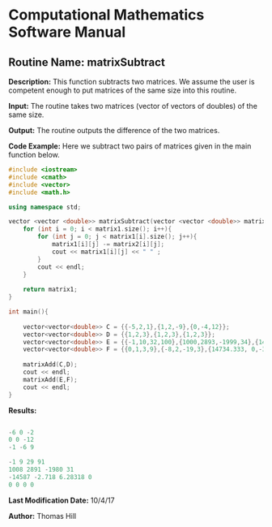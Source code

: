 # Computational Mathematics Software Manual

## **Routine Name:** matrixSubtract

**Description:** This function subtracts two matrices. We assume the user is competent enough to put matrices of the same size into this routine.

**Input:**  The routine takes two matrices (vector of vectors of doubles) of the same size.

**Output:** The routine outputs the difference of the two matrices.

**Code Example:** Here we subtract two pairs of matrices given in the main function below.

```C++
#include <iostream>
#include <cmath>
#include <vector>
#include <math.h>

using namespace std;

vector <vector <double>> matrixSubtract(vector <vector <double>> matrix1, vector <vector <double>> matrix2){
    for (int i = 0; i < matrix1.size(); i++){
        for (int j = 0; j < matrix1[i].size(); j++){
            matrix1[i][j] -= matrix2[i][j];
            cout << matrix1[i][j] << " " ;
        }
        cout << endl; 
    }
    
    return matrix1; 
}

int main(){
    
    vector<vector<double>> C = {{-5,2,1},{1,2,-9},{0,-4,12}};
    vector<vector<double>> D = {{1,2,3},{1,2,3},{1,2,3}};
    vector<vector<double>> E = {{-1,10,32,100},{1000,2893,-1999,34},{147.33333,-2.718,3.14159,0}, {1,2,3,4}};
    vector<vector<double>> F = {{0,1,3,9},{-8,2,-19,3},{14734.333, 0,-3.14159,0},{1,2,3,4}};
    
    matrixAdd(C,D);
    cout << endl; 
    matrixAdd(E,F);
    cout << endl;   
}

```

**Results:** 
```C++

-6 0 -2 
0 0 -12 
-1 -6 9 

-1 9 29 91 
1008 2891 -1980 31 
-14587 -2.718 6.28318 0 
0 0 0 0 

```

**Last Modification Date:** 10/4/17

**Author:** Thomas Hill
